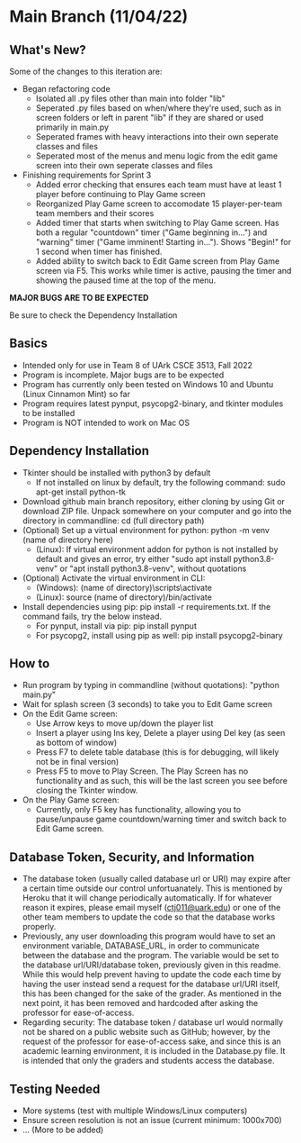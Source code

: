 # Main Branch (11/04/22)

## What's New?
Some of the changes to this iteration are:

* Began refactoring code
  * Isolated all .py files other than main into folder "lib"
  * Seperated .py files based on when/where they're used, such as in screen folders or left in parent "lib" if they are shared or used primarily in main.py
  * Seperated frames with heavy interactions into their own seperate classes and files
  * Seperated most of the menus and menu logic from the edit game screen into their own seperate classes and files
* Finishing requirements for Sprint 3
  * Added error checking that ensures each team must have at least 1 player before continuing to Play Game screen
  * Reorganized Play Game screen to accomodate 15 player-per-team team members and their scores
  * Added timer that starts when switching to Play Game screen. Has both a regular "countdown" timer ("Game beginning in...") and "warning" timer ("Game imminent! Starting in..."). Shows "Begin!" for 1 second when timer has finished.
  * Added ability to switch back to Edit Game screen from Play Game screen via F5. This works while timer is active, pausing the timer and showing the paused time at the top of the menu.

**MAJOR BUGS ARE TO BE EXPECTED**

Be sure to check the Dependency Installation

## Basics
* Intended only for use in Team 8 of UArk CSCE 3513, Fall 2022
* Program is incomplete. Major bugs are to be expected
* Program has currently only been tested on Windows 10 and Ubuntu (Linux Cinnamon Mint) so far
* Program requires latest pynput, psycopg2-binary, and tkinter modules to be installed
* Program is NOT intended to work on Mac OS

## Dependency Installation
* Tkinter should be installed with python3 by default
  * If not installed on linux by default, try the following command: sudo apt-get install python-tk
* Download github main branch repository, either cloning by using Git or download ZIP file. Unpack somewhere on your computer and go into the directory in commandline: cd (full directory path)
* (Optional) Set up a virtual environment for python: python -m venv (name of directory here)
  * (Linux): If virtual environment addon for python is not installed by default and gives an error, try either "sudo apt install python3.8-venv" or "apt install python3.8-venv", without quotations
* (Optional) Activate the virtual environment in CLI: 
  * (Windows): (name of directory)\scripts\activate
  * (Linux): source (name of directory)/bin/activate
* Install dependencies using pip: pip install -r requirements.txt. If the command fails, try the below instead.
  * For pynput, install via pip: pip install pynput
  * For psycopg2, install using pip as well: pip install psycopg2-binary
  
## How to
* Run program by typing in commandline (without quotations): "python main.py"
* Wait for splash screen (3 seconds) to take you to Edit Game screen
* On the Edit Game screen:
  * Use Arrow keys to move up/down the player list
  * Insert a player using Ins key, Delete a player using Del key (as seen as bottom of window)
  * Press F7 to delete table database (this is for debugging, will likely not be in final version)
  * Press F5 to move to Play Screen. The Play Screen has no functionality and as such, this will be the last screen you see before closing the Tkinter window.
* On the Play Game screen:
  * Currently, only F5 key has functionality, allowing you to pause/unpause game countdown/warning timer and switch back to Edit Game screen.
 
## Database Token, Security, and Information
* The database token (usually called database url or URI)  may expire after a certain time outside our control unfortuanately. This is mentioned by Heroku that it will change periodically automatically. If for whatever reason it expires, please email myself (ctj011@uark.edu) or one of the other team members to update the code so that the database works properly.
* Previously, any user downloading this program would have to set an environment variable, DATABASE_URL, in order to communicate between the database and the program. The variable would be set to the database url/URI/database token, previously given in this readme. While this would help prevent having to update the code each time by having the user instead send a request for the database url/URI itself, this has been changed for the sake of the grader. As mentioned in the next point, it has been removed and hardcoded after asking the professor for ease-of-access.
* Regarding security: The database token / database url would normally not be shared on a public website such as GitHub; however, by the request of the professor for ease-of-access sake, and since this is an academic learning environment, it is included in the Database.py file. It is intended that only the graders and students access the database.

## Testing Needed
* More systems (test with multiple Windows/Linux computers)
* Ensure screen resolution is not an issue (current minimum: 1000x700)
* ... (More to be added)
